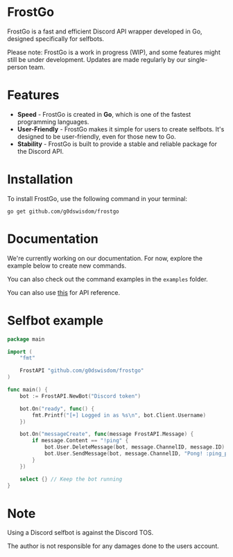# FrostGo
FrostGo is a fast and efficient Discord API wrapper developed in Go, designed specifically for selfbots.

Please note: FrostGo is a work in progress (WIP), and some features might still be under development. Updates are made regularly by our single-person team.
# Features
* **Speed** - FrostGo is created in **Go**, which is one of the fastest programming languages.
* **User-Friendly** - FrostGo makes it simple for users to create selfbots. It's designed to be user-friendly, even for those new to Go.
* **Stability** - FrostGo is built to provide a stable and reliable package for the Discord API.
# Installation
To install FrostGo, use the following command in your terminal:

`go get github.com/g0dswisdom/frostgo`
# Documentation
We're currently working on our documentation. For now, explore the example below to create new commands.

You can also check out the command examples in the `examples` folder.

You can also use [this](https://pkg.go.dev/github.com/g0dswisdom/frostgo) for API reference.
# Selfbot example
```go
package main

import (
	"fmt"

	FrostAPI "github.com/g0dswisdom/frostgo"
)

func main() {
	bot := FrostAPI.NewBot("Discord token")

	bot.On("ready", func() {
		fmt.Printf("[+] Logged in as %s\n", bot.Client.Username)
	})

	bot.On("messageCreate", func(message FrostAPI.Message) {
		if message.Content == "!ping" {
			bot.User.DeleteMessage(bot, message.ChannelID, message.ID)
			bot.User.SendMessage(bot, message.ChannelID, "Pong! :ping_pong:")
		}
	})

	select {} // Keep the bot running
}
```
# Note
Using a Discord selfbot is against the Discord TOS.

The author is not responsible for any damages done to the users account.